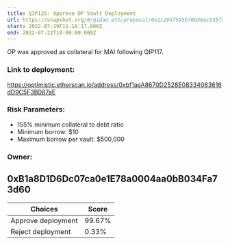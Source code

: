 ```yaml
---
title: QIP125: Approve OP Vault Deployment
url: https://snapshot.org/#/qidao.eth/proposal/0x1c294f595b76936ac935f484fff8c4f4e5caeea89b4e986c7417efe616f59a94
start: 2022-07-19T11:18:17.000Z
end: 2022-07-22T10:00:00.000Z
---
```

OP was approved as collateral for MAI following QIP117.

### Link to deployment: 

https://optimistic.etherscan.io/address/0xbf1aeA8670D2528E08334083616dD9C5F3B087aE

### Risk Parameters:

* 155% minimum collateral to debt ratio
* Minimum borrow: $10
* Maximum borrow per vault: $500,000

### Owner: 

0xB1a8D1D6Dc07ca0e1E78a0004aa0bB034Fa73d60
---
| Choices | Score |
| --- | --- |
| Approve deployment | 99.67% |
| Reject deployment | 0.33% |

